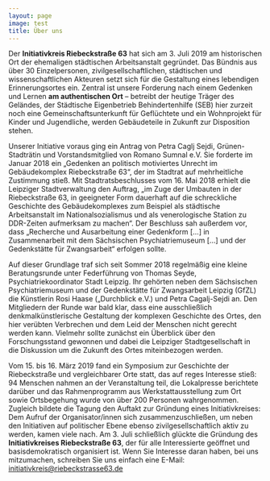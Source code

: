 ```yaml
---
layout: page
image: test
title: Über uns
---
```

Der **Initiativkreis Riebeckstraße 63** hat sich am 3. Juli 2019 am historischen Ort der ehemaligen städtischen Arbeitsanstalt gegründet. Das Bündnis aus über 30 Einzelpersonen, zivilgesellschaftlichen, städtischen und wissenschaftlichen Akteuren setzt sich für die Gestaltung eines lebendigen Erinnerungsortes ein. Zentral ist unsere Forderung nach einem Gedenken und Lernen **am authentischen Ort** – betreibt der heutige Träger des Geländes, der Städtische Eigenbetrieb Behindertenhilfe (SEB) hier zurzeit noch eine Gemeinschaftsunterkunft für Geflüchtete und ein Wohnprojekt für Kinder und Jugendliche, werden Gebäudeteile in Zukunft zur Disposition stehen.



Unserer Initiative voraus ging ein Antrag von Petra Caglj Sejdi, Grünen-Stadträtin und Vorstandsmitglied von Romano Sumnal e.V. Sie forderte im Januar 2018 ein „Gedenken an politisch motiviertes Unrecht im Gebäudekomplex Riebeckstraße 63“, der im Stadtrat auf mehrheitliche Zustimmung stieß. Mit Stadtratsbeschlusses vom 16. Mai 2018 erhielt die Leipziger Stadtverwaltung den Auftrag, „im Zuge der Umbauten in der Riebeckstraße 63, in geeigneter Form dauerhaft auf die schreckliche Geschichte des Gebäudekomplexes zum Beispiel als städtische Arbeitsanstalt im Nationalsozialismus und als venerologische Station zu DDR-Zeiten aufmerksam zu machen“. Der Beschluss sah außerdem vor, dass „Recherche und Ausarbeitung einer Gedenkform \[…] in Zusammenarbeit mit dem Sächsischen Psychiatriemuseum \[…] und der Gedenkstätte für Zwangsarbeit“ erfolgen sollte.



Auf dieser Grundlage traf sich seit Sommer 2018 regelmäßig eine kleine Beratungsrunde unter Federführung von Thomas Seyde, Psychiatriekoordinator Stadt Leipzig. Ihr gehörten neben dem Sächsischen Psychiatriemuseum und der Gedenkstätte für Zwangsarbeit Leipzig (GfZL) die Künstlerin Rosi Haase („Durchblick e.V.) und Petra Cagalj-Sejdi an. Den Mitgliedern der Runde war bald klar, dass eine ausschließlich denkmalkünstlerische Gestaltung der komplexen Geschichte des Ortes, den hier verübten Verbrechen und dem Leid der Menschen nicht gerecht werden kann. Vielmehr sollte zunächst ein Überblick über den Forschungsstand gewonnen und dabei die Leipziger Stadtgesellschaft in die Diskussion um die Zukunft des Ortes miteinbezogen werden.



Vom 15. bis 16. März 2019 fand ein Symposium zur Geschichte der Riebeckstraße und vergleichbarer Orte statt, das auf reges Interesse stieß: 94 Menschen nahmen an der Veranstaltung teil, die Lokalpresse berichtete darüber und das Rahmenprogramm aus Werkstattausstellung zum Ort sowie Ortsbegehung wurde von über 200 Personen wahrgenommen. Zugleich bildete die Tagung den Auftakt zur Gründung eines Initiativkreises: Dem Aufruf der Organisator/innen sich zusammenzuschließen, um neben den Initiativen auf politischer Ebene ebenso zivilgesellschaftlich aktiv zu werden, kamen viele nach. Am 3. Juli schließlich glückte die Gründung des **Initiativkreises Riebeckstraße 63**, der für alle Interessierte geöffnet und basisdemokratisch organisiert ist. Wenn Sie Interesse daran haben, bei uns mitzumachen, schreiben Sie uns einfach eine E-Mail: initiativkreis@riebeckstrasse63.de

